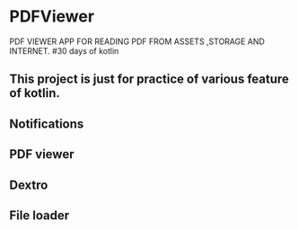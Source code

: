 
# PDFViewer
PDF VIEWER APP FOR READING PDF FROM ASSETS ,STORAGE AND INTERNET.
#30 days of kotlin 

## This project is just for practice of various feature of kotlin. 

## Notifications 

## PDF viewer 

## Dextro 

## File loader 
